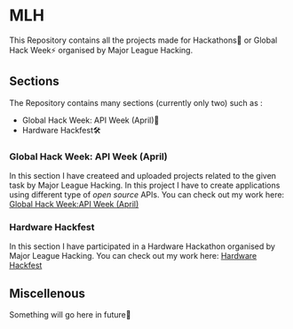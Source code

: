 # MLH
This Repository contains all the projects made for Hackathons💪 or Global Hack Week⚡️ organised by Major League Hacking.

## Sections
The Repository contains many sections (currently only two) such as :
- Global Hack Week: API Week (April)🔗
- Hardware Hackfest🛠️

### Global Hack Week: API Week (April)
In this section I have createed and uploaded projects related to the given task by Major League Hacking. In this project I have to create applications using different type of *open source* APIs.
You can check out my work here: [Global Hack Week:API Week (April)](https://github.com/ripslinger17/MLH/tree/main/GHW_April)

### Hardware Hackfest
In this section I have participated in a Hardware Hackathon organised by Major League Hacking.
You can check out my work here: [Hardware Hackfest](https://github.com/ripslinger17/MLH/tree/main/Hardware_Hack)

## Miscellenous
Something will go here in future🙂
